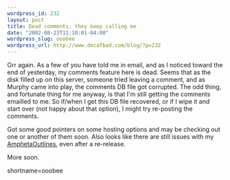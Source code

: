 ```yaml
--- 
wordpress_id: 232
layout: post
title: Dead comments, they keep calling me
date: "2002-08-23T11:10:01-04:00"
wordpress_slug: ooobee
wordpress_url: http://www.decafbad.com/blog/?p=232
---
```

<p>Grr again.  As a few of you have told me in email, and as I noticed toward the end of yesterday, my comments feature here is dead.  Seems that as the disk filled up on this server, someone tried leaving a comment, and as Murphy came into play, the comments DB file got corrupted.  The odd thing, and fortunate thing for me anyway, is that I'm still getting the comments emailled to me.  So if/when I get this DB file recovered, or if I wipe it and start over (not happy about that option), I might try re-posting the comments.</p>
<p>Got some good pointers on some hosting options and may be checking out one or another of them soon.  Also looks like there are still issues with my <a href="http://www.decafbad.com/twiki/bin/view/Main/AmphetaOutlines">AmphetaOutlines</a>, even after a re-release.</p>
<p>More soon.</p>
<!--more-->
shortname=ooobee
